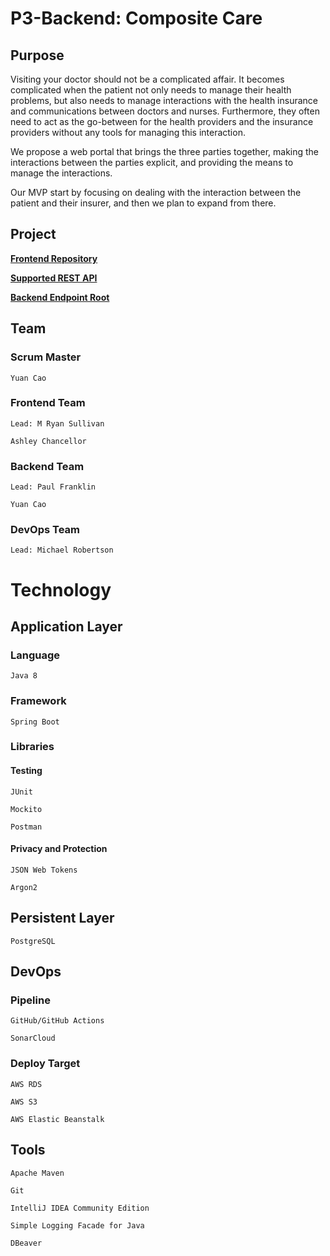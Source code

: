 # P3-Backend: Composite Care

## Purpose

Visiting your doctor should not be a complicated affair. It becomes complicated when the patient not only needs to manage their health problems, but also needs to manage interactions with the health insurance and communications between doctors and nurses. Furthermore, they often need to act as the go-between for the health providers and the insurance providers without any tools for managing this interaction. 

We propose a web portal that brings the three parties together, making the interactions between the parties explicit, and providing the means to manage the interactions. 

Our MVP start by focusing on dealing with the interaction between the patient and their insurer, and then we plan to expand from there.

## Project

**[Frontend Repository](https://github.com/221114-Java-React/P3-Frontend)**

**[Supported REST API](http://compositecare-env.eba-hcsyxnmg.us-west-1.elasticbeanstalk.com/swagger-ui/index.html)**

**[Backend Endpoint Root](http://compositecare-env.eba-hcsyxnmg.us-west-1.elasticbeanstalk.com/)**

## Team
### Scrum Master 
```
Yuan Cao 
```
### Frontend Team 
```
Lead: M Ryan Sullivan

Ashley Chancellor
```
### Backend Team
```
Lead: Paul Franklin 

Yuan Cao 
```
### DevOps Team
```
Lead: Michael Robertson
```
# Technology

## Application Layer

### Language
```
Java 8
```
### Framework
```
Spring Boot
```
### Libraries

#### Testing
```
JUnit

Mockito

Postman
```
#### Privacy and Protection
```
JSON Web Tokens

Argon2
```
## Persistent Layer
```
PostgreSQL
```
## DevOps

### Pipeline
```
GitHub/GitHub Actions

SonarCloud
```
### Deploy Target
```
AWS RDS

AWS S3

AWS Elastic Beanstalk
```
## Tools
```
Apache Maven

Git

IntelliJ IDEA Community Edition

Simple Logging Facade for Java

DBeaver
```
